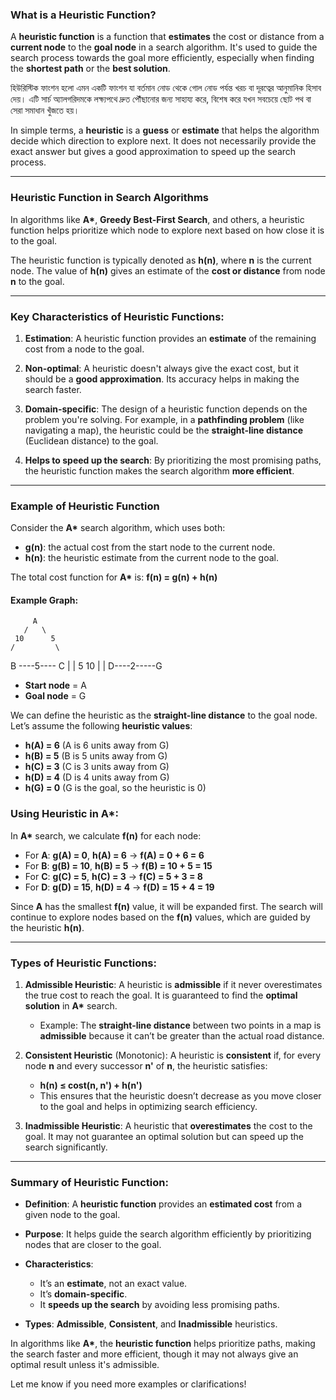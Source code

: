 ### **What is a Heuristic Function?**

A **heuristic function** is a function that **estimates** the cost or distance from a **current node** to the **goal node** in a search algorithm. It's used to guide the search process towards the goal more efficiently, especially when finding the **shortest path** or the **best solution**.

হিউরিস্টিক ফাংশন হলো এমন একটি ফাংশন যা বর্তমান নোড থেকে গোল নোড পর্যন্ত খরচ বা দূরত্বের আনুমানিক হিসাব দেয়। এটি সার্চ অ্যালগরিদমকে লক্ষ্যপথে দ্রুত পৌঁছানোর জন্য সাহায্য করে, বিশেষ করে যখন সবচেয়ে ছোট পথ বা সেরা সমাধান খুঁজতে হয়।

In simple terms, a **heuristic** is a **guess** or **estimate** that helps the algorithm decide which direction to explore next. It does not necessarily provide the exact answer but gives a good approximation to speed up the search process.

---

### **Heuristic Function in Search Algorithms**

In algorithms like **A\***, **Greedy Best-First Search**, and others, a heuristic function helps prioritize which node to explore next based on how close it is to the goal.

The heuristic function is typically denoted as **h(n)**, where **n** is the current node. The value of **h(n)** gives an estimate of the **cost or distance** from node **n** to the goal.

---

### **Key Characteristics of Heuristic Functions:**

1. **Estimation**: A heuristic function provides an **estimate** of the remaining cost from a node to the goal.

2. **Non-optimal**: A heuristic doesn't always give the exact cost, but it should be a **good approximation**. Its accuracy helps in making the search faster.

3. **Domain-specific**: The design of a heuristic function depends on the problem you're solving. For example, in a **pathfinding problem** (like navigating a map), the heuristic could be the **straight-line distance** (Euclidean distance) to the goal.

4. **Helps to speed up the search**: By prioritizing the most promising paths, the heuristic function makes the search algorithm **more efficient**.

---

### **Example of Heuristic Function**

Consider the **A\*** search algorithm, which uses both:

* **g(n)**: the actual cost from the start node to the current node.
* **h(n)**: the heuristic estimate from the current node to the goal.

The total cost function for **A\*** is:
**f(n) = g(n) + h(n)**

#### **Example Graph**:

         A
       /   \
     10      5
    /         \
   B ----5---- C
   |           |
   5           10
   |           |
   D----2-----G
* **Start node** = A
* **Goal node** = G

We can define the heuristic as the **straight-line distance** to the goal node. Let’s assume the following **heuristic values**:

* **h(A) = 6** (A is 6 units away from G)
* **h(B) = 5** (B is 5 units away from G)
* **h(C) = 3** (C is 3 units away from G)
* **h(D) = 4** (D is 4 units away from G)
* **h(G) = 0** (G is the goal, so the heuristic is 0)

### **Using Heuristic in A\***:

In **A\*** search, we calculate **f(n)** for each node:

* For **A**:
  **g(A) = 0**, **h(A) = 6** → **f(A) = 0 + 6 = 6**
* For **B**:
  **g(B) = 10**, **h(B) = 5** → **f(B) = 10 + 5 = 15**
* For **C**:
  **g(C) = 5**, **h(C) = 3** → **f(C) = 5 + 3 = 8**
* For **D**:
  **g(D) = 15**, **h(D) = 4** → **f(D) = 15 + 4 = 19**

Since **A** has the smallest **f(n)** value, it will be expanded first. The search will continue to explore nodes based on the **f(n)** values, which are guided by the heuristic **h(n)**.

---

### **Types of Heuristic Functions:**

1. **Admissible Heuristic**: A heuristic is **admissible** if it never overestimates the true cost to reach the goal. It is guaranteed to find the **optimal solution** in **A\*** search.

   * Example: The **straight-line distance** between two points in a map is **admissible** because it can’t be greater than the actual road distance.

2. **Consistent Heuristic** (Monotonic): A heuristic is **consistent** if, for every node **n** and every successor **n'** of **n**, the heuristic satisfies:

   * **h(n) ≤ cost(n, n') + h(n')**
   * This ensures that the heuristic doesn’t decrease as you move closer to the goal and helps in optimizing search efficiency.

3. **Inadmissible Heuristic**: A heuristic that **overestimates** the cost to the goal. It may not guarantee an optimal solution but can speed up the search significantly.

---

### **Summary of Heuristic Function**:

* **Definition**: A **heuristic function** provides an **estimated cost** from a given node to the goal.
* **Purpose**: It helps guide the search algorithm efficiently by prioritizing nodes that are closer to the goal.
* **Characteristics**:

  * It’s an **estimate**, not an exact value.
  * It’s **domain-specific**.
  * It **speeds up the search** by avoiding less promising paths.
* **Types**: **Admissible**, **Consistent**, and **Inadmissible** heuristics.

In algorithms like **A\***, the **heuristic function** helps prioritize paths, making the search faster and more efficient, though it may not always give an optimal result unless it's admissible.

Let me know if you need more examples or clarifications!